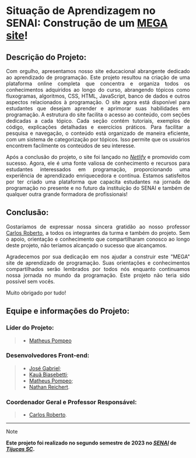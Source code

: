 # Situação de Aprendizagem no **SENAI**: Construção de um [**MEGA** site](https://megadev-senai.netlify.app/)!

<div align="justify">

## Descrição do Projeto:

  Com orgulho, apresentamos nosso site educacional abrangente dedicado ao aprendizado de programação. Este projeto resultou na criação de uma plataforma online completa que concentra e organiza todos os conhecimentos adquiridos ao longo do curso, abrangendo tópicos como fluxogramas, algoritmos, CSS, HTML, JavaScript, banco de dados e outros aspectos relacionados à programação.
  O site agora está disponível para estudantes que desejam aprender e aprimorar suas habilidades em programação. A estrutura do site facilita o acesso ao conteúdo, com seções dedicadas a cada tópico. Cada seção contém tutoriais, exemplos de código, explicações detalhadas e exercícios práticos.  Para facilitar a pesquisa e navegação, o conteúdo está organizado de maneira eficiente, com um sistema de categorização por tópicos. Isso permite que os usuários encontrem facilmente os conteúdos de seu interesse.

Após a conclusão do projeto, o site foi lançado no _[Netlify](https://megadev-senai.netlify.app/)_ e promovido com sucesso. Agora, ele é uma fonte valiosa de conhecimento e recursos para estudantes interessados em programação, proporcionando uma experiência de aprendizado enriquecedora e contínua. Estamos satisfeitos por ter criado uma plataforma que capacita estudantes na jornada de programação no presente e no futuro da instituição do SENAI e também de qualquer outra grande formadora de profissionais!

## **Conclusão:**

  Gostaríamos de expressar nossa sincera gratidão ao nosso professor [Carlos Roberto](https://github.com/Prof-Carlos-Senai), a todos os integrantes da turma e também do projeto. Sem o apoio, orientação e conhecimento que compartilharam conosco ao longo deste projeto, não teríamos alcançado o sucesso que alcançamos.

Agradecemos por sua dedicação em nos ajudar a construir este "MEGA" site de aprendizado de programação. Suas orientações e conhecimentos compartilhados serão lembrados por todos nós enquanto continuamos nossa jornada no mundo da programação. Este projeto não teria sido possível sem vocês.

Muito obrigado por tudo!

</div>

## Equipe e informações do Projeto:

<div align="justify">

### **Líder do Projeto:**
> - [Matheus Pompeo](https://github.com/mapompeo)

### **Desenvolvedores Front-end:**
> - [José Gabriel](https://github.com/naasdd);
> - [Kauã Biasebetti](https://github.com/kauuaa);
> - [Matheus Pompeo](https://github.com/mapompeo);
> - [Nathan Reichert](#).

### **Coordenador Geral e Professor Responsável:**
> - [Carlos Roberto](https://github.com/Prof-Carlos-Senai).
</div>

---

> [!NOTE]
> **Este projeto foi realizado no segundo semestre de 2023 no _[SENAI](https://maps.app.goo.gl/Jw1hZ8uvuVqV3V9E9)_ de _[Tijucas SC](https://maps.app.goo.gl/UFumcc5hjGymGFSY7)_.**
